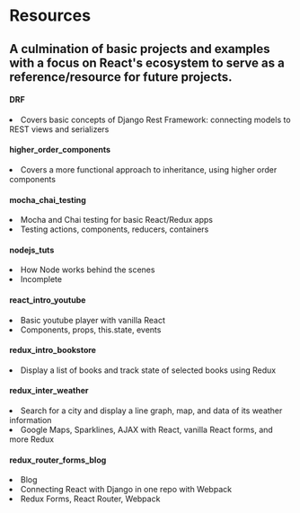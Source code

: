 # Resources

<h2>A culmination of basic projects and examples with a focus on React's ecosystem to serve as a reference/resource for future projects.
</h2>


<h4>DRF</h4>
<li>Covers basic concepts of Django Rest Framework: connecting models to REST views and serializers</li>

<h4>higher_order_components</h4>
<li>Covers a more functional approach to inheritance, using higher order components</li>

<h4>mocha_chai_testing</h4>
<li>Mocha and Chai testing for basic React/Redux apps</li>
<li>Testing actions, components, reducers, containers</li>

<h4>nodejs_tuts</h4>
<li>How Node works behind the scenes</li>
<li>Incomplete</li>

<h4>react_intro_youtube</h4>
<li>Basic youtube player with vanilla React</li>
<li>Components, props, this.state, events</li>

<h4>redux_intro_bookstore</h4>
<li>Display a list of books and track state of selected books using Redux</li>

<h4>redux_inter_weather</h4>
<li>Search for a city and display a line graph, map, and data of its weather information</li>
<li>Google Maps, Sparklines, AJAX with React, vanilla React forms, and more Redux</li>

<h4>redux_router_forms_blog</h4>
<li>Blog</li>
<li>Connecting React with Django in one repo with Webpack</li>
<li>Redux Forms, React Router, Webpack</li>
